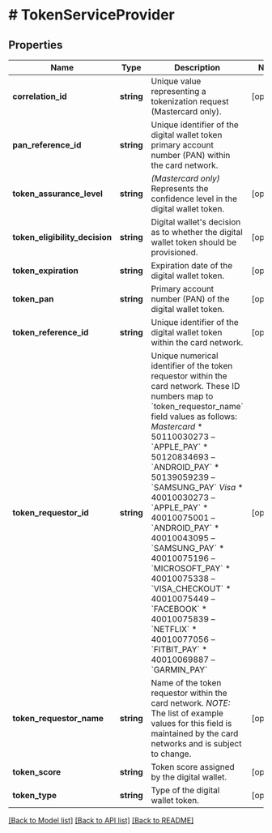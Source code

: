 # # TokenServiceProvider

## Properties

Name | Type | Description | Notes
------------ | ------------- | ------------- | -------------
**correlation_id** | **string** | Unique value representing a tokenization request (Mastercard only). | [optional]
**pan_reference_id** | **string** | Unique identifier of the digital wallet token primary account number (PAN) within the card network. |
**token_assurance_level** | **string** | _(Mastercard only)_ Represents the confidence level in the digital wallet token. | [optional]
**token_eligibility_decision** | **string** | Digital wallet&#39;s decision as to whether the digital wallet token should be provisioned. | [optional]
**token_expiration** | **string** | Expiration date of the digital wallet token. | [optional]
**token_pan** | **string** | Primary account number (PAN) of the digital wallet token. | [optional]
**token_reference_id** | **string** | Unique identifier of the digital wallet token within the card network. | [optional]
**token_requestor_id** | **string** | Unique numerical identifier of the token requestor within the card network. These ID numbers map to &#x60;token_requestor_name&#x60; field values as follows:  *Mastercard*  * 50110030273 – &#x60;APPLE_PAY&#x60; * 50120834693 – &#x60;ANDROID_PAY&#x60; * 50139059239 – &#x60;SAMSUNG_PAY&#x60;  *Visa*  * 40010030273 – &#x60;APPLE_PAY&#x60; * 40010075001 – &#x60;ANDROID_PAY&#x60; * 40010043095 – &#x60;SAMSUNG_PAY&#x60; * 40010075196 – &#x60;MICROSOFT_PAY&#x60; * 40010075338 – &#x60;VISA_CHECKOUT&#x60; * 40010075449 – &#x60;FACEBOOK&#x60; * 40010075839 – &#x60;NETFLIX&#x60; * 40010077056 – &#x60;FITBIT_PAY&#x60; * 40010069887 – &#x60;GARMIN_PAY&#x60; | [optional]
**token_requestor_name** | **string** | Name of the token requestor within the card network.  *NOTE:* The list of example values for this field is maintained by the card networks and is subject to change. | [optional]
**token_score** | **string** | Token score assigned by the digital wallet. | [optional]
**token_type** | **string** | Type of the digital wallet token. | [optional]

[[Back to Model list]](../../README.md#models) [[Back to API list]](../../README.md#endpoints) [[Back to README]](../../README.md)
